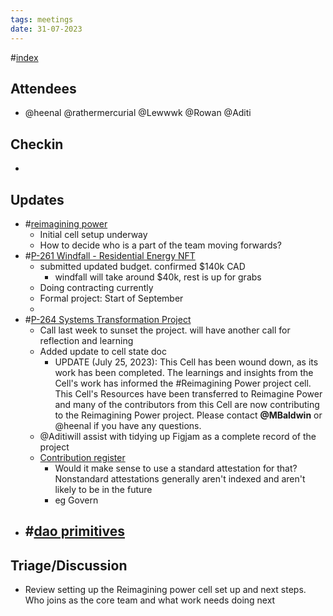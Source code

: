 ```yaml
---
tags: meetings
date: 31-07-2023
---
```

#[index](notes/general-circle/old-gc-meetings/index.md) 
## Attendees
- @heenal @rathermercurial @Lewwwk @Rowan  @Aditi 

## Checkin
- 

## Updates
- #[reimagining power](/notes/archive/clarity/Tags/reimagining%20power.md) 
	- Initial cell setup underway
	- How to decide who is a part of the team moving forwards?
- #[P-261 Windfall - Residential Energy NFT](P-261%20Windfall%20-%20Residential%20Energy%20NFT)
	- submitted updated budget. confirmed $140k CAD
		- windfall will take around $40k, rest is up for grabs
	- Doing contracting currently 
	- Formal project: Start of September
	- 
- #[P-264 Systems Transformation Project](P-264%20Systems%20Transformation%20Project) 
	- Call last week to sunset the project. will have another call for reflection and learning
	- Added update to cell state doc
		- UPDATE (July 25, 2023): This Cell has been wound down, as its work has been completed. The learnings and insights from the Cell's work has informed the #Reimagining Power project cell. This Cell's Resources have been transferred to Reimagine Power and many of the contributors from this Cell are now contributing to the Reimagining Power project. Please contact **@MBaldwin** or @heenal if you have any questions.
	- @Aditiwill assist with tidying up Figjam as a complete record of the project
	- [Contribution register](https://app.clarity.so/superbenefit/docs/fa52b66f-0d5c-44a1-abae-9940bc13e9d5)
		- Would it make sense to use a standard attestation for that? Nonstandard attestations generally aren't indexed and aren't likely to be in the future
		- eg Govern
- #[dao primitives](/notes/archive/clarity/Tags/dao%20primitives.md) 
	- 

## Triage/Discussion 
- Review setting up the Reimagining power cell set up and next steps. Who joins as the core team and what work needs doing next 
